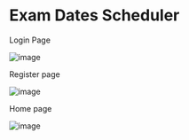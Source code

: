 # Exam Dates Scheduler

Login Page

![image](https://github.com/ammitrevska/Mis_lab3/assets/94235179/0fc27c63-1482-4f18-b9e1-54e4f87691d7)

Register page

![image](https://github.com/ammitrevska/Mis_lab3/assets/94235179/168c5990-9d4d-4452-92a8-661922c405ec)

Home page

![image](https://github.com/ammitrevska/Mis_lab3/assets/94235179/0d63ac90-4c67-48d3-b8a7-5f95abae3c68)
